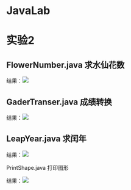 # JavaLab
实验2
===

FlowerNumber.java 求水仙花数
--
结果：![](https://github.com/BinZrs/JavaLab/raw/master/Image/水仙花数.png)

GaderTranser.java 成绩转换
--
结果：![](https://github.com/BinZrs/JavaLab/raw/master/Image/分数转换.png)

LeapYear.java 求闰年
--
结果：![](https://github.com/BinZrs/JavaLab/raw/master/Image/闰年.png)

PrintShape.java 打印图形

结果：![](https://github.com/BinZrs/JavaLab/raw/master/Image/打印图形.png)

